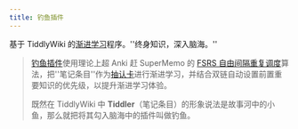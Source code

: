```yaml
---
title: 钓鱼插件
---
```


基于 TiddlyWiki 的[渐进学习](https://www.yuque.com/supermemo/wiki/incremental_learning)程序。''终身知识，深入脑海。''

> [钓鱼插件](https://oflg.github.io/fishing/)使用理论上超 Anki 赶 SuperMemo 的 [FSRS 自由间隔重复调度](https://zhuanlan.zhihu.com/p/454932406)算法，把''笔记条目''作为[抽认卡](https://www.zhihu.com/topic/21535352/intro)进行渐进学习，并结合双链自动设置前置重要知识的优先级，以提升渐进学习体验。
> 
> 既然在 TiddlyWiki 中 **Tiddler**（笔记条目）的形象说法是故事河中的小鱼，那么就把将其勾入脑海中的插件叫做钓鱼。
